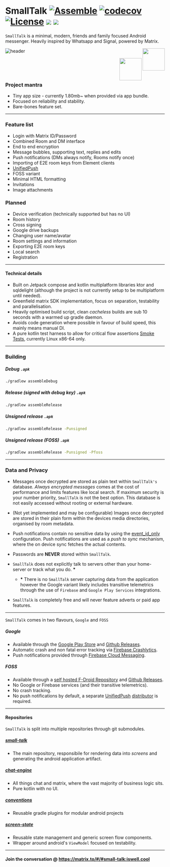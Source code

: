 # SmallTalk [![Assemble](https://github.com/ouchadam/small-talk/actions/workflows/assemble.yml/badge.svg)](https://github.com/ouchadam/small-talk/actions/workflows/assemble.yml) [![codecov](https://codecov.io/gh/ouchadam/small-talk/branch/main/graph/badge.svg?token=ETFSLZ9FCI)](https://codecov.io/gh/ouchadam/small-talk) [![License](https://img.shields.io/badge/License-Apache_2.0-blue.svg)](https://opensource.org/licenses/Apache-2.0) ![](https://img.shields.io/github/v/release/ouchadam/small-talk?include_prereleases) ![](https://img.shields.io/badge/%5Bmatrix%5D%20-%23small--talk%3Aiswell.cool-blueviolet)

`SmallTalk` is a minimal, modern, friends and family focused Android messenger. Heavily inspired by Whatsapp and Signal, powered by Matrix.


![header](https://github.com/ouchadam/small-talk/blob/main/.github/readme/header.png?raw=true)
[<img align="right" height="70" src="https://github.com/ouchadam/small-talk/blob/main/.github/readme/google-play-badge.png?raw=true"></a>](https://play.google.com/store/apps/details?id=app.dapk.st)

[<img align="right" height="70" src="https://github.com/ouchadam/small-talk/blob/main/.github/readme/fdroid-badge.png?raw=true"></a>](https://ouchadam.github.io/fdroid-repository/repo/)


<br>
<br>
<br>


### Project mantra
- Tiny app size - currently 1.80mb~ when provided via app bundle.
- Focused on reliability and stability.
- Bare-bones feature set.

---

### Feature list

- Login with Matrix ID/Password
- Combined Room and DM interface
- End to end encryption
- Message bubbles, supporting text, replies and edits
- Push notifications (DMs always notify, Rooms notify once)
- Importing of E2E room keys from Element clients
- [UnifiedPush](https://unifiedpush.org/)
- FOSS variant
- Minimal HTML formatting
- Invitations
- Image attachments

### Planned

- Device verification (technically supported but has no UI)
- Room history
- Cross signing
- Google drive backups
- Changing user name/avatar
- Room settings and information
- Exporting E2E room keys
- Local search
- Registration

--- 

#### Technical details

- Built on Jetpack compose and kotlin multiplatform libraries ktor and sqldelight (although the project is not currently setup to be multiplatform until needed).
- Greenfield matrix SDK implementation, focus on separation, testability and parallelisation.
- Heavily optimised build script, clean _cacheless_ builds are sub 10 seconds with a warmed up gradle daemon.
- Avoids code generation where possible in favour of build speed, this mainly means manual DI.
- A pure kotlin test harness to allow for critical flow assertions [Smoke Tests](https://github.com/ouchadam/small-talk/blob/main/test-harness/src/test/kotlin/SmokeTest.kt), currently Linux x86-64 only.

---


### Building


##### Debug `.apk`

```bash
./gradlew assembleDebug
```

##### Release (signed with debug key) `.apk`

```bash
./gradlew assembleRelease
```

##### Unsigned release `.apk`

```bash
./gradlew assembleRelease -Punsigned
```

##### Unsigned release (FOSS) `.apk`

```bash
./gradlew assembleRelease -Punsigned -Pfoss
```

---

### Data and Privacy

- Messages once decrypted are stored as plain text within `SmallTalk's` database. _Always encrypted messages_ comes at the cost of performance and limits features like local search. If maximum security is your number priority, `SmallTalk` is not the best option. This database is not easily accessed without rooting or external hardware. 

- (Not yet implemented and may be configurable) Images once decrypted are stored in their plain form within the devices media directories, organised by room metadata. 

- Push notifications contain no sensitive data by using the [event_id_only](https://github.com/ouchadam/small-talk/blob/main/matrix/services/push/src/main/kotlin/app/dapk/st/matrix/push/internal/RegisterPushUseCase.kt#L31) configuration. Push notifications are used as a _push to sync_ mechanism, where the on device sync fetches the actual contents. 

- Passwords are **NEVER** stored within `SmallTalk`. 

- `SmallTalk` does not explicitly talk to servers other than your home-server or track what you do.  __*__
  - __*__ There is no `SmallTalk` server capturing data from the application however the Google variant likely includes transitive telemetrics through the use of `Firebase` and `Google Play Services` integrations. 

- `SmallTalk` is completely free and will never feature adverts or paid app features. 

---

`SmallTalk` comes in two flavours, `Google` and `FOSS`

##### Google
- Available through the [Google Play Store](https://play.google.com/store/apps/details?id=app.dapk.st) and [Github Releases](https://github.com/ouchadam/small-talk/releases).
- Automatic crash and non fatal error tracking via [Firebase Crashlytics](https://firebase.google.com/products/crashlytics).
- Push notifications provided through [Firebase Cloud Messaging](https://firebase.google.com/docs/cloud-messaging).

##### FOSS
- Available through a [self hosted F-Droid Repository](https://ouchadam.github.io/fdroid-repository/repo/) and [Github Releases](https://github.com/ouchadam/small-talk/releases).
- No Google or Firebase services (and their transitive telemetrics).
- No crash tracking.
- No push notifications by default,  a separate [UnifiedPush](https://unifiedpush.org/) [distributor](https://unifiedpush.org/users/distributors/) is required.

---


#### Repositories 

`SmallTalk` is split into multiple repositories through git submodules. 

##### [small-talk](https://github.com/ouchadam/small-talk) 
- The main repository, responsibile for rendering data into _screens_ and generating the android application artifact.

##### [chat-engine](https://github.com/ouchadam/chat-engine) 
- All things chat and matrix, where the vast majority of business logic sits. 
- Pure kotlin with no UI.

##### [conventions](https://github.com/ouchadam/conventions) 
- Reusable gradle plugins for modular android projects

##### [screen-state](https://github.com/ouchadam/screen-state) 
- Reusable state management and generic screen flow components.
- Wrapper around android's `ViewModel` focused on testability.

---

#### Join the conversation @ https://matrix.to/#/#small-talk:iswell.cool
